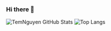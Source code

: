 ### Hi there 👋

![TemNguyen GitHub Stats](https://github-readme-stats.vercel.app/api?username=TemNguyen&show_icons=true&theme=dracula&line_height=40)
![Top Langs](https://github-readme-stats.vercel.app/api/top-langs/?username=TemNguyen&theme=dracula)
